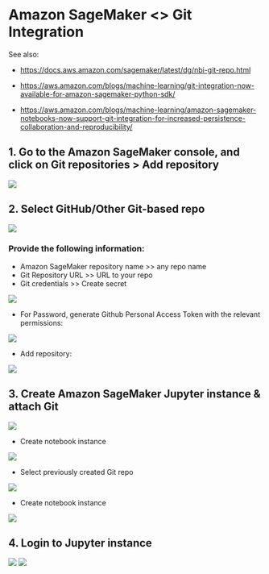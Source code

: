# Amazon SageMaker <> Git Integration

See also: 

* https://docs.aws.amazon.com/sagemaker/latest/dg/nbi-git-repo.html

* https://aws.amazon.com/blogs/machine-learning/git-integration-now-available-for-amazon-sagemaker-python-sdk/

* https://aws.amazon.com/blogs/machine-learning/amazon-sagemaker-notebooks-now-support-git-integration-for-increased-persistence-collaboration-and-reproducibility/

## 1. Go to the Amazon SageMaker console, and click on Git repositories > Add repository
![](img/git00.png)

## 2. Select GitHub/Other Git-based repo
![](img/git02.png)

### Provide the following information: 
* Amazon SageMaker repository name >> any repo name
* Git Repository URL >> URL to your repo
* Git credentials >> Create secret

![](img/git03.png)

* For Password, generate Github Personal Access Token with the relevant permissions:

![](img/git04.png)

* Add repository:

![](img/git05.png)

## 3. Create Amazon SageMaker Jupyter instance & attach Git

![](img/git06.png)

* Create notebook instance

![](img/git07.png)

* Select previously created Git repo

![](img/git08.png)

* Create notebook instance

![](img/git09.png)

## 4. Login to Jupyter instance

![](img/git10.png)
![](img/git11.png)
